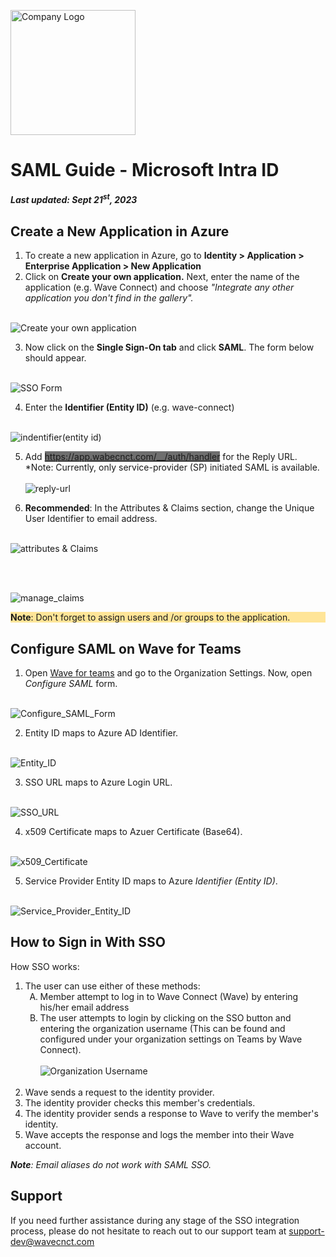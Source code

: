<img src="/logo.png" alt="Company Logo" width="200"><br>

# SAML Guide - Microsoft Intra ID
##### *Last updated: Sept 21<sup>st</sup>, 2023* 

## Create a New Application in Azure

1. To create a new application in Azure, go to **Identity > Application > Enterprise Application > New Application**
2. Click on **Create your own application.** Next, enter the name of the application (e.g. Wave Connect) and choose *"Integrate any other application you don't find in the gallery".*
<br><br>

![Create your own application](/create_app.png)

3. Now click on the **Single Sign-On tab** and click **SAML**. The form below should appear.
<br><br>

![SSO Form](/sso-form.png)

4. Enter the **Identifier (Entity ID)** (e.g. wave-connect)
<br><br>

![indentifier(entity id)](/entity-id-map.png)

5. Add <span style="background-color: #6F6F6F">https://app.wabecnct.com/__/auth/handler</span> for the Reply URL.
*Note: Currently, only service-provider (SP) initiated SAML is available.
<br><br>![reply-url](/reply-url.png)

6. **Recommended**: In the Attributes & Claims section, change the Unique User Identifier to email address.
<br><br>

![attributes & Claims](/attributes-claims.png)

<br><br>

![manage_claims](/manage-claims.png)<br>

<span style="background-color: #FFE598; display: block; max-width=100%;"> **Note**: Don't forget to assign users and /or groups to the application.</span>

<div style="page-break-after: always;"></div>

## Configure SAML on Wave for Teams

1. Open <a href="https://teams.wavecnct.com/"> Wave for teams</a> and go to the Organization Settings. Now, open *Configure SAML* form.
<br><br>

![Configure_SAML_Form](/configure-saml-form.png)<br>

2. Entity ID maps to Azure AD Identifier.
<br><br>

![Entity_ID](/entity-id.png)<br>

3. SSO URL maps to Azure Login URL.
<br><br>

![SSO_URL](/entity-id.png)<br>

4. x509 Certificate maps to Azuer Certificate (Base64).
<br><br>

![x509_Certificate](/x509-certificate.png)<br>

5. Service Provider Entity ID maps to Azure *Identifier (Entity ID)*.
<br><br>

![Service_Provider_Entity_ID](/sp-entity-id.png)<br>


<div style="page-break-after: always;"></div>

## How to Sign in With SSO
How SSO works:

<ol>
    <li>The user can use either of these methods:
        <ol style="list-style-type: upper-alpha;">    
            <li>Member attempt to log in to Wave Connect (Wave) by entering his/her email address</li>
            <li>The user attempts to login by clicking on the SSO button and entering the organization username (This can be found and configured under your organization settings on Teams by Wave Connect).<br><br>
            <img src="/org-username.png" alt="Organization Username"></li>
        </ol><br>
    </li>
    <li>Wave sends a request to the identity provider.</li>
    <li>The identity provider checks this member's credentials.</li>
    <li>The identity provider sends a response to Wave to verify the member's identity.</li>
    <li>Wave accepts the response and logs the member into their Wave account.</li>
</ol>

***Note**: Email aliases do not work with SAML SSO.*

## Support
If you need further assistance during any stage of the SSO integration process, please do not hesitate to reach out to our support team at <a href="support-dev@wavecnct.com">support-dev@wavecnct.com</a>
